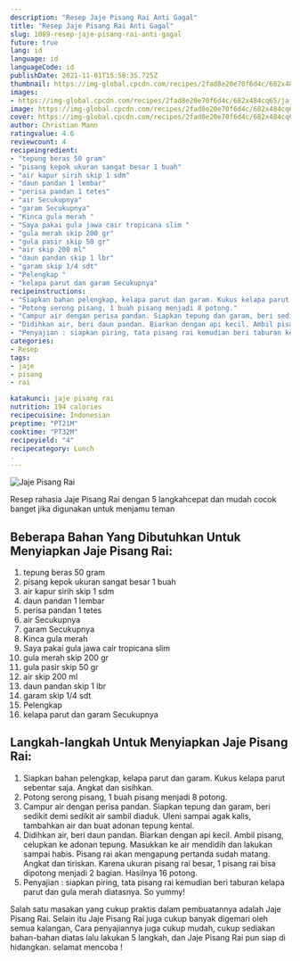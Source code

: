 ```yaml
---
description: "Resep Jaje Pisang Rai Anti Gagal"
title: "Resep Jaje Pisang Rai Anti Gagal"
slug: 1089-resep-jaje-pisang-rai-anti-gagal
future: true
lang: id
language: id
languageCode: id
publishDate: 2021-11-01T15:58:35.725Z 
thumbnail: https://img-global.cpcdn.com/recipes/2fad8e20e70f6d4c/682x484cq65/jaje-pisang-rai-foto-resep-utama.png
images:
- https://img-global.cpcdn.com/recipes/2fad8e20e70f6d4c/682x484cq65/jaje-pisang-rai-foto-resep-utama.png
image: https://img-global.cpcdn.com/recipes/2fad8e20e70f6d4c/682x484cq65/jaje-pisang-rai-foto-resep-utama.png
cover: https://img-global.cpcdn.com/recipes/2fad8e20e70f6d4c/682x484cq65/jaje-pisang-rai-foto-resep-utama.png
author: Christian Mann
ratingvalue: 4.6
reviewcount: 4
recipeingredient:
- "tepung beras 50 gram"
- "pisang kepok ukuran sangat besar 1 buah"
- "air kapur sirih skip 1 sdm"
- "daun pandan 1 lembar"
- "perisa pandan 1 tetes"
- "air Secukupnya"
- "garam Secukupnya"
- "Kinca gula merah "
- "Saya pakai gula jawa cair tropicana slim "
- "gula merah skip 200 gr"
- "gula pasir skip 50 gr"
- "air skip 200 ml"
- "daun pandan skip 1 lbr"
- "garam skip 1/4 sdt"
- "Pelengkap "
- "kelapa parut dan garam Secukupnya"
recipeinstructions:
- "Siapkan bahan pelengkap, kelapa parut dan garam. Kukus kelapa parut sebentar saja. Angkat dan sisihkan."
- "Potong serong pisang, 1 buah pisang menjadi 8 potong."
- "Campur air dengan perisa pandan. Siapkan tepung dan garam, beri sedikit demi sedikit air sambil diaduk. Uleni sampai agak kalis, tambahkan air dan buat adonan tepung kental."
- "Didihkan air, beri daun pandan. Biarkan dengan api kecil. Ambil pisang, celupkan ke adonan tepung. Masukkan ke air mendidih dan lakukan sampai habis. Pisang rai akan mengapung pertanda sudah matang. Angkat dan tiriskan. Karena ukuran pisang rai besar, 1 pisang rai bisa dipotong menjadi 2 bagian. Hasilnya 16 potong."
- "Penyajian : siapkan piring, tata pisang rai kemudian beri taburan kelapa parut dan gula merah diatasnya. So yummy!"
categories:
- Resep
tags:
- jaje
- pisang
- rai

katakunci: jaje pisang rai 
nutrition: 194 calories
recipecuisine: Indonesian
preptime: "PT21M"
cooktime: "PT32M"
recipeyield: "4"
recipecategory: Lunch
. 
---
```



![Jaje Pisang Rai](https://img-global.cpcdn.com/recipes/2fad8e20e70f6d4c/682x484cq65/jaje-pisang-rai-foto-resep-utama.png)

Resep rahasia Jaje Pisang Rai    dengan 5 langkahcepat dan mudah cocok banget jika digunakan untuk menjamu teman

<!--inarticleads1-->

## Beberapa Bahan Yang Dibutuhkan Untuk Menyiapkan Jaje Pisang Rai:

1. tepung beras 50 gram
1. pisang kepok ukuran sangat besar 1 buah
1. air kapur sirih skip 1 sdm
1. daun pandan 1 lembar
1. perisa pandan 1 tetes
1. air Secukupnya
1. garam Secukupnya
1. Kinca gula merah 
1. Saya pakai gula jawa cair tropicana slim 
1. gula merah skip 200 gr
1. gula pasir skip 50 gr
1. air skip 200 ml
1. daun pandan skip 1 lbr
1. garam skip 1/4 sdt
1. Pelengkap 
1. kelapa parut dan garam Secukupnya



<!--inarticleads2-->

## Langkah-langkah Untuk Menyiapkan Jaje Pisang Rai:

1. Siapkan bahan pelengkap, kelapa parut dan garam. Kukus kelapa parut sebentar saja. Angkat dan sisihkan.
1. Potong serong pisang, 1 buah pisang menjadi 8 potong.
1. Campur air dengan perisa pandan. Siapkan tepung dan garam, beri sedikit demi sedikit air sambil diaduk. Uleni sampai agak kalis, tambahkan air dan buat adonan tepung kental.
1. Didihkan air, beri daun pandan. Biarkan dengan api kecil. Ambil pisang, celupkan ke adonan tepung. Masukkan ke air mendidih dan lakukan sampai habis. Pisang rai akan mengapung pertanda sudah matang. Angkat dan tiriskan. Karena ukuran pisang rai besar, 1 pisang rai bisa dipotong menjadi 2 bagian. Hasilnya 16 potong.
1. Penyajian : siapkan piring, tata pisang rai kemudian beri taburan kelapa parut dan gula merah diatasnya. So yummy!




Salah satu masakan yang cukup praktis dalam pembuatannya adalah  Jaje Pisang Rai. Selain itu  Jaje Pisang Rai  juga cukup banyak digemari oleh semua kalangan, Cara penyajiannya juga cukup mudah, cukup sediakan bahan-bahan diatas lalu lakukan 5 langkah, dan  Jaje Pisang Rai  pun siap di hidangkan. selamat mencoba !

